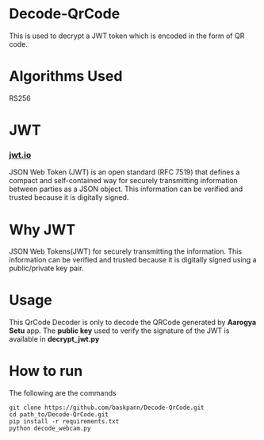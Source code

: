 # Decode-QrCode
This is used to decrypt a JWT token which is encoded in the form of QR code.
# Algorithms Used
RS256
# JWT
### [jwt.io](https://www.jwt.io)
JSON Web Token (JWT) is an open standard (RFC 7519) that defines a compact and self-contained way for securely transmitting information between parties as a JSON object. This information can be verified and trusted because it is digitally signed.
# Why JWT
JSON Web Tokens(JWT) for securely transmitting the information. This information can be verified and trusted because it is digitally signed using a public/private key pair.
# Usage
This QrCode Decoder is only to decode the QRCode generated by **Aarogya Setu** app. The **public key** used to verify the signature of the JWT is available in **decrypt_jwt.py**
# How to run 
The following are the commands
```
git clone https://github.com/baskpann/Decode-QrCode.git
cd path_to/Decode-QrCode.git
pip install -r requirements.txt
python decode_webcam.py
```
